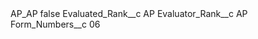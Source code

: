 <?xml version="1.0" encoding="UTF-8"?>
<CustomMetadata xmlns="http://soap.sforce.com/2006/04/metadata" xmlns:xsi="http://www.w3.org/2001/XMLSchema-instance" xmlns:xsd="http://www.w3.org/2001/XMLSchema">
    <label>AP_AP</label>
    <protected>false</protected>
    <values>
        <field>Evaluated_Rank__c</field>
        <value xsi:type="xsd:string">AP</value>
    </values>
    <values>
        <field>Evaluator_Rank__c</field>
        <value xsi:type="xsd:string">AP</value>
    </values>
    <values>
        <field>Form_Numbers__c</field>
        <value xsi:type="xsd:string">06</value>
    </values>
</CustomMetadata>
